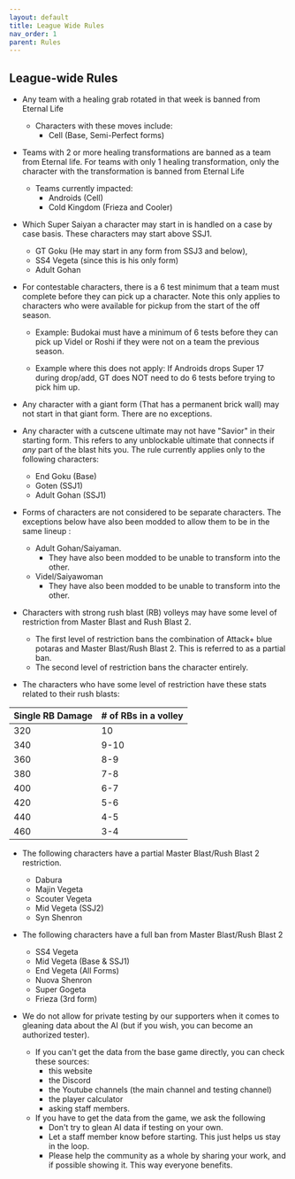```yaml
---
layout: default
title: League Wide Rules
nav_order: 1
parent: Rules
---
```

## League-wide Rules

- Any team with a healing grab rotated in that week is banned from Eternal Life
    - Characters with these moves include:
        - Cell (Base, Semi-Perfect forms)

- Teams with 2 or more healing transformations are banned as a team from Eternal life. 
For teams with only 1 healing transformation, only the character with the transformation is banned from Eternal Life
    - Teams currently impacted:    
        - Androids (Cell)
        - Cold Kingdom (Frieza and Cooler)
        
- Which Super Saiyan a character may start in is handled on a case by case basis. These characters may start above SSJ1.
    - GT Goku (He may start in any form from SSJ3 and below), 
    - SS4 Vegeta (since this is his only form)
    - Adult Gohan


- For contestable characters, there is a  6 test minimum that a team must complete before they can pick up a character. Note this only applies to characters who were available for pickup
from the start of the off season. 
  - Example: Budokai must have a minimum of 6 tests before they can pick up Videl or Roshi if they were not on a team the previous season.

  - Example where this does not apply: If Androids drops Super 17 during drop/add, GT does NOT need to do 6 tests before trying to pick him up.


- Any character with a giant form (That has a permanent brick wall) may not start in that giant form. There are no exceptions.

- Any character with a cutscene ultimate may not have "Savior" in their starting form. This refers to any unblockable ultimate that connects if *any* part of the blast hits you. The rule currently applies only to the following characters: 
    - End Goku (Base)
    - Goten (SSJ1)
    - Adult Gohan (SSJ1)

- Forms of characters are not considered to be separate characters. The exceptions below have also been modded to allow them to be in the same lineup : 
    - Adult Gohan/Saiyaman. 
        - They have also been modded to be unable to transform into the other.
    - Videl/Saiyawoman 
        - They have also been modded to be unable to transform into the other.

- Characters with strong rush blast (RB) volleys may have some level of restriction from Master Blast and Rush Blast 2. 
    - The first level of restriction bans the combination of Attack+ blue potaras and Master Blast/Rush Blast 2. This is referred to as a partial ban.
    - The second level of restriction bans the character entirely.
    
- The characters who have some level of restriction have these stats related to their rush blasts:

| Single RB Damage | # of RBs in a volley |   
|:-----------------|:---------------------|
| 320              | 10                   | 
| 340              | 9-10                 | 
| 360              | 8-9                  | 
| 380              | 7-8                  | 
| 400              | 6-7                  | 
| 420              | 5-6                  | 
| 440              | 4-5                  | 
| 460              | 3-4                  | 

- The following characters have a partial Master Blast/Rush Blast 2 restriction.
    - Dabura
    - Majin Vegeta
    - Scouter Vegeta
    - Mid Vegeta (SSJ2)
    - Syn Shenron
    
- The following characters have a full ban from Master Blast/Rush Blast 2
    - SS4 Vegeta
    - Mid Vegeta (Base & SSJ1)
    - End Vegeta (All Forms)
    - Nuova Shenron
    - Super Gogeta
    - Frieza (3rd form)
- We do not allow for private testing by our supporters when it comes to gleaning data about the AI (but if you wish, you can become an authorized tester).
  - If you can't get the data from the base game directly, you can check these sources:
      - this website
      - the Discord
      - the Youtube channels (the main channel and testing channel)
      - the player calculator
      - asking staff members.
  - If you have to get the data from the game, we ask the following
    - Don't try to glean AI data if testing on your own.
    - Let a staff member know before starting. This just helps us stay in the loop.
    - Please help the community as a whole by sharing your work, and if possible showing it. This way everyone benefits.